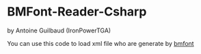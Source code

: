 # BMFont-Reader-Csharp
by Antoine Guilbaud (IronPowerTGA)

You can use this code to load xml file who are generate by [bmfont](https://www.angelcode.com/products/bmfont/)